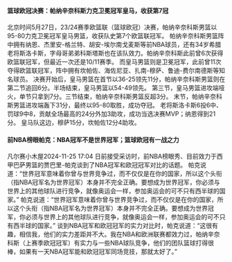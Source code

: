 #### 篮球欧冠决赛：帕纳辛奈科斯力克卫冕冠军皇马，收获第7冠
北京时间5月27日，23/24赛季欧篮联（篮球欧冠）决赛，帕纳辛奈科斯男篮以95-80力克卫冕冠军皇马男篮，收获队史第7个欧篮联冠军。
帕纳辛奈科斯男篮阵中拥有纳恩、杰里安-格兰特、胡安-埃尔南戈麦斯等前NBA球员，还有34岁希腊老将斯洛卡斯，字母哥弟弟科斯塔斯也在该队效力。帕纳辛奈科斯此前曾6次获得欧篮联冠军，但最近一次还是10/11赛季。
而皇马男篮则是卫冕冠军，此前曾11次夺得欧篮联冠军，阵中拥有坎帕佐、海佐尼亚、扎南-穆萨、鲁迪-费尔南德斯等知名球员。
决赛开始后，皇马男篮在首节以36-25领先11分，帕纳辛奈科斯男篮则在第二节追回6分。半场结束，皇马男篮以54-49领先。
第三节，皇马男篮进攻端哑火，单节只拿到7分。三节结束，帕纳辛奈科斯男篮反超3分。
末节，帕纳辛奈科斯男篮进攻端轰下31分，最终以95-80取胜，成功夺冠。
老将斯洛卡斯6投6中、罚球9中8，贡献全场最高的24分外加3助攻，成功当选决赛MVP；纳恩得到21分。
皇马队这边，穆萨15分，坎帕佐12分4助攻。

#### 前NBA榜眼帕克：NBA冠军不是世界冠军；篮球欧冠有一战之力
凡尔赛小木屋2024-11-25 17:04
日前接受采访时，前NBA榜眼秀、目前效力于西甲巴萨男篮的贾巴里-帕克谈到了NBA冠军和欧冠冠军对比的话题。
帕克说道：“世界冠军意味着你曾与世界竞争过，而不仅仅是在你的国家，所以这个头衔（指NBA冠军名为世界冠军）本身并不完全正确。要想成为世界冠军，你必须与世界上的其他球队进行竞争，就像奥运会一样，参加奥运会的可不只有西半球的国家。”
帕克说道：“世界冠军意味着你曾与世界竞争过，而不仅仅是在你的国家，所以这个头衔（指NBA冠军名为世界冠军）本身并不完全正确。要想成为世界冠军，你必须与世界上的其他球队进行竞争，就像奥运会一样，参加奥运会的可不只有西半球的国家。”
谈到NBA冠军和欧冠冠军的实力对比时，帕克说道：“这很有趣，相信我，他们的实力差距并不大。我在NBA和欧洲联赛都效力过，帕纳辛奈科斯（上赛季欧冠冠军）有实力与一些NBA球队竞争，他们的团队篮球打得很棒，如果有一天NBA冠军能和欧冠冠军同场竞技，那就太好了。”